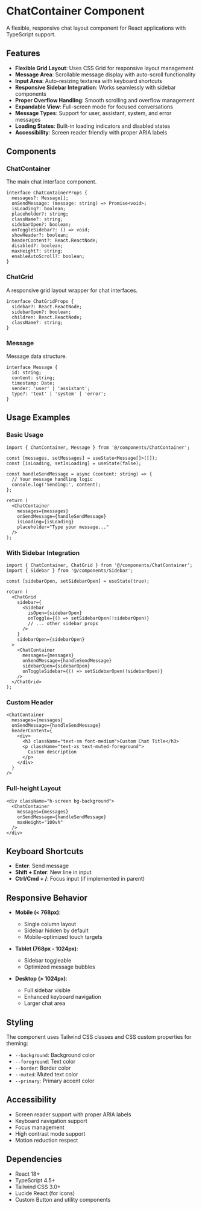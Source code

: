 # ChatContainer Component

A flexible, responsive chat layout component for React applications with TypeScript support.

## Features

- **Flexible Grid Layout**: Uses CSS Grid for responsive layout management
- **Message Area**: Scrollable message display with auto-scroll functionality
- **Input Area**: Auto-resizing textarea with keyboard shortcuts
- **Responsive Sidebar Integration**: Works seamlessly with sidebar components
- **Proper Overflow Handling**: Smooth scrolling and overflow management
- **Expandable View**: Full-screen mode for focused conversations
- **Message Types**: Support for user, assistant, system, and error messages
- **Loading States**: Built-in loading indicators and disabled states
- **Accessibility**: Screen reader friendly with proper ARIA labels

## Components

### ChatContainer

The main chat interface component.

```tsx
interface ChatContainerProps {
  messages?: Message[];
  onSendMessage: (message: string) => Promise<void>;
  isLoading?: boolean;
  placeholder?: string;
  className?: string;
  sidebarOpen?: boolean;
  onToggleSidebar?: () => void;
  showHeader?: boolean;
  headerContent?: React.ReactNode;
  disabled?: boolean;
  maxHeight?: string;
  enableAutoScroll?: boolean;
}
```

### ChatGrid

A responsive grid layout wrapper for chat interfaces.

```tsx
interface ChatGridProps {
  sidebar?: React.ReactNode;
  sidebarOpen?: boolean;
  children: React.ReactNode;
  className?: string;
}
```

### Message

Message data structure.

```tsx
interface Message {
  id: string;
  content: string;
  timestamp: Date;
  sender: 'user' | 'assistant';
  type?: 'text' | 'system' | 'error';
}
```

## Usage Examples

### Basic Usage

```tsx
import { ChatContainer, Message } from '@/components/ChatContainer';

const [messages, setMessages] = useState<Message[]>([]);
const [isLoading, setIsLoading] = useState(false);

const handleSendMessage = async (content: string) => {
  // Your message handling logic
  console.log('Sending:', content);
};

return (
  <ChatContainer
    messages={messages}
    onSendMessage={handleSendMessage}
    isLoading={isLoading}
    placeholder="Type your message..."
  />
);
```

### With Sidebar Integration

```tsx
import { ChatContainer, ChatGrid } from '@/components/ChatContainer';
import { Sidebar } from '@/components/Sidebar';

const [sidebarOpen, setSidebarOpen] = useState(true);

return (
  <ChatGrid
    sidebar={
      <Sidebar
        isOpen={sidebarOpen}
        onToggle={() => setSidebarOpen(!sidebarOpen)}
        // ... other sidebar props
      />
    }
    sidebarOpen={sidebarOpen}
  >
    <ChatContainer
      messages={messages}
      onSendMessage={handleSendMessage}
      sidebarOpen={sidebarOpen}
      onToggleSidebar={() => setSidebarOpen(!sidebarOpen)}
    />
  </ChatGrid>
);
```

### Custom Header

```tsx
<ChatContainer
  messages={messages}
  onSendMessage={handleSendMessage}
  headerContent={
    <div>
      <h3 className="text-sm font-medium">Custom Chat Title</h3>
      <p className="text-xs text-muted-foreground">
        Custom description
      </p>
    </div>
  }
/>
```

### Full-height Layout

```tsx
<div className="h-screen bg-background">
  <ChatContainer
    messages={messages}
    onSendMessage={handleSendMessage}
    maxHeight="100vh"
  />
</div>
```

## Keyboard Shortcuts

- **Enter**: Send message
- **Shift + Enter**: New line in input
- **Ctrl/Cmd + /**: Focus input (if implemented in parent)

## Responsive Behavior

- **Mobile (< 768px)**: 
  - Single column layout
  - Sidebar hidden by default
  - Mobile-optimized touch targets
  
- **Tablet (768px - 1024px)**:
  - Sidebar toggleable
  - Optimized message bubbles
  
- **Desktop (> 1024px)**:
  - Full sidebar visible
  - Enhanced keyboard navigation
  - Larger chat area

## Styling

The component uses Tailwind CSS classes and CSS custom properties for theming:

- `--background`: Background color
- `--foreground`: Text color
- `--border`: Border color
- `--muted`: Muted text color
- `--primary`: Primary accent color

## Accessibility

- Screen reader support with proper ARIA labels
- Keyboard navigation support
- Focus management
- High contrast mode support
- Motion reduction respect

## Dependencies

- React 18+
- TypeScript 4.5+
- Tailwind CSS 3.0+
- Lucide React (for icons)
- Custom Button and utility components 